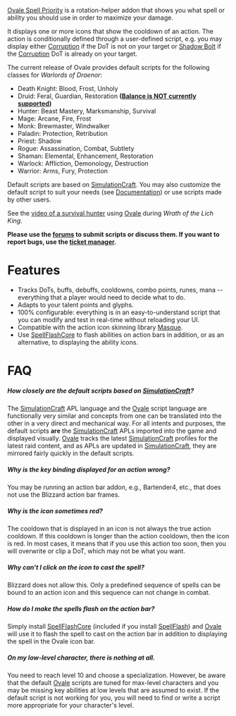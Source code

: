 [Ovale Spell Priority][Ovale] is a rotation-helper addon that shows you what spell or ability you should use in order to maximize your damage.

It displays one or more icons that show the cooldown of an action.  The action is conditionally defined through a user-defined script, e.g. you may display either [Corruption][] if the DoT is not on your target or [Shadow Bolt][] if the [Corruption][] DoT is already on your target.

The current release of Ovale provides default scripts for the following classes for *Warlords of Draenor*:

- Death Knight: Blood, Frost, Unholy
- Druid: Feral, Guardian, Restoration **([Balance is NOT currently supported][balance-ticket])**
- Hunter: Beast Mastery, Marksmanship, Survival
- Mage: Arcane, Fire, Frost
- Monk: Brewmaster, Windwalker
- Paladin: Protection, Retribution
- Priest: Shadow
- Rogue: Assassination, Combat, Subtlety
- Shaman: Elemental, Enhancement, Restoration
- Warlock: Affliction, Demonology, Destruction
- Warrior: Arms, Fury, Protection

Default scripts are based on [SimulationCraft][].  You may also customize the default script to suit your needs (see [Documentation][]) or use scripts made by other users.

See the [video of a survival hunter][ovale-video] using [Ovale][] during *Wrath of the Lich King*.

**Please use the [forums][ovale-forums] to submit scripts or discuss them. If you want to report bugs, use the [ticket manager][ovale-tickets].**

Features
========

- Tracks DoTs, buffs, debuffs, cooldowns, combo points, runes, mana -- everything that a player would need to decide what to do.
- Adapts to your talent points and glyphs.
- 100% configurable: everything is in an easy-to-understand script that you can modify and test in real-time without reloading your UI.
- Compatible with the action icon skinning library [Masque][].
- Use [SpellFlashCore][] to flash abilities on action bars in addition, or as an alternative, to displaying the ability icons.

FAQ
===

##### How closely are the default scripts based on [SimulationCraft][]?
The [SimulationCraft][] APL language and the [Ovale][] script language are functionally very similar and concepts from one can be translated into the other in a very direct and mechanical way.  For all intents and purposes, the default scripts **are** the [SimulationCraft][] APLs imported into the game and displayed visually.  [Ovale][] tracks the latest [SimulationCraft][] profiles for the latest raid content, and as APLs are updated in [SimulationCraft][], they are mirrored fairly quickly in the default scripts.

##### Why is the key binding displayed for an action wrong?
You may be running an action bar addon, e.g., Bartender4, etc., that does not use the Blizzard action bar frames.

##### Why is the icon sometimes red?
The cooldown that is displayed in an icon is not always the true action cooldown.  If this cooldown is longer than the action cooldown, then the icon is red.  In most cases, it means that if you use this action too soon, then you will overwrite or clip a DoT, which may not be what you want.

##### Why can't I click on the icon to cast the spell?
Blizzard does not allow this.  Only a predefined sequence of spells can be bound to an action icon and this sequence can not change in combat.

##### How do I make the spells flash on the action bar?
Simply install [SpellFlashCore][] (included if you install [SpellFlash][]) and [Ovale][] will use it to flash the spell to cast on the action bar in addition to displaying the spell in the Ovale icon bar.

##### On my low-level character, there is nothing at all.
You need to reach level 10 and choose a specialization.  However, be aware that the default [Ovale][] scripts are tuned for max-level characters and you may be missing key abilities at low levels that are assumed to exist.  If the default script is not working for you, you will need to find or write a script more appropriate for your character's level.

  [Corruption]: http://www.wowhead.com/spell=172
  [Documentation]: http://wow.curseforge.com/projects/ovale/pages/documentation/
  [Masque]: http://www.curse.com/addons/wow/masque
  [Ovale]: http://www.curse.com/addons/wow/ovale
  [Recount]: http://www.curse.com/addons/wow/recount
  [Shadow Bolt]: http://www.wowhead.com/spell=686
  [SimulationCraft]: http://code.google.com/p/simulationcraft/
  [Skada]: http://www.curse.com/addons/wow/skada
  [SpellFlashCore]: http://www.curse.com/addons/wow/spellflashcore
  [SpellFlash]: http://www.curse.com/addons/wow/spellflash
  [balance-ticket]: http://wow.curseforge.com/addons/ovale/tickets/451-eclipse-energy-prediction/
  [ovale-forums]: http://wow.curseforge.com/addons/ovale/forum/
  [ovale-tickets]: http://wow.curseforge.com/addons/ovale/tickets/
  [ovale-video]: http://www.youtube.com/watch?v=rNHvk9GpyiM "Ovale WotLK video"
